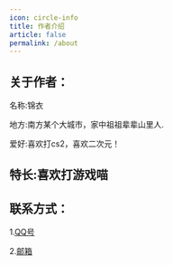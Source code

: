 ```yaml
---
icon: circle-info
title: 作者介绍
article: false  
permalink: /about
---
```


## **关于作者：**
名称:锦衣

地方:南方某个大城市，家中祖祖辈辈山里人.

爱好:喜欢打cs2，喜欢二次元！

特长:喜欢打游戏喵
---
## **联系方式：**

1.[QQ号](https://tenapi.cn/v2/qqcard?qq=3022056965)

2.[邮箱](mailto:jinyi@jinyi.icu)

